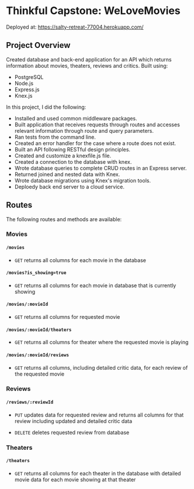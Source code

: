 # Thinkful Capstone: WeLoveMovies

Deployed at: https://salty-retreat-77004.herokuapp.com/

## Project Overview

Created database and back-end application for an API which returns information about movies, theaters, reviews and critics.
Built using:

- PostgreSQL
- Node.js
- Express.js
- Knex.js

In this project, I did the following:

- Installed and used common middleware packages.
- Built application that receives requests through routes and accesses relevant information through route and query parameters.
- Ran tests from the command line.
- Created an error handler for the case where a route does not exist.
- Built an API following RESTful design principles.
- Created and customize a knexfile.js file.
- Created a connection to the database with knex.
- Wrote database queries to complete CRUD routes in an Express server.
- Returned joined and nested data with Knex.
- Wrote database migrations using Knex's migration tools.
- Deploedy back end server to a cloud service.

## Routes

The following routes and methods are available:

### Movies

#### `/movies`

- `GET` returns all columns for each movie in the database

#### `/movies?is_showing=true`

- `GET` returns all columns for each movie in database that is currently showing

#### `/movies/:movieId`

- `GET` returns all columns for requested movie

#### `/movies/:movieId/theaters`

- `GET` returns all columns for theater where the requested movie is playing

#### `/movies/:movieId/reviews`

- `GET` returns all columns, including detailed critic data, for each review of the requested movie

### Reviews

#### `/reviews/:reviewId`

- `PUT` updates data for requested review and returns all columns for that review including updated and detailed critic data

* `DELETE` deletes requested review from database

### Theaters

#### `/theaters`

- `GET` returns all columns for each theater in the database with detailed movie data for each movie showing at that theater
